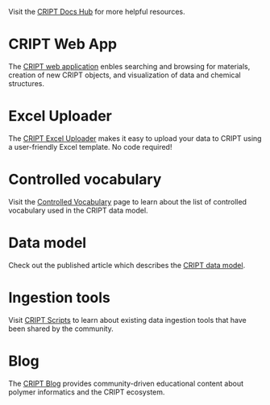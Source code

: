 Visit the <a href="https://criptapp.org/docs/" target="_blank">CRIPT Docs Hub</a> for more helpful resources.

# CRIPT Web App
The <a href="https://criptapp.org/" target="_blank">CRIPT web application</a> enbles searching and browsing for materials, creation of new CRIPT objects, and visualization of data and chemical structures.

# Excel Uploader
The <a href="https://c-accel-cript.github.io/cript-excel-uploader/" target="_blank">CRIPT Excel Uploader</a> makes it easy to upload your data to CRIPT using a user-friendly Excel template. No code required!

# Controlled vocabulary
Visit the <a href="https://criptapp.org/keys/" target="_blank">Controlled Vocabulary</a> page to learn about the list of controlled vocabulary used in the CRIPT data model.

# Data model
Check out the published article which describes the <a href="https://chemrxiv.org/engage/chemrxiv/article-details/6322951abe03b232b0f6c7db" target="_blank">CRIPT data model</a>.

# Ingestion tools
Visit <a href="https://criptscripts.org/" target="_blank">CRIPT Scripts</a> to learn about existing data ingestion tools that have been shared by the community.

# Blog
The <a href="https://blog.criptapp.org/" target="_blank">CRIPT Blog</a> provides community-driven educational content about polymer informatics and the CRIPT ecosystem.